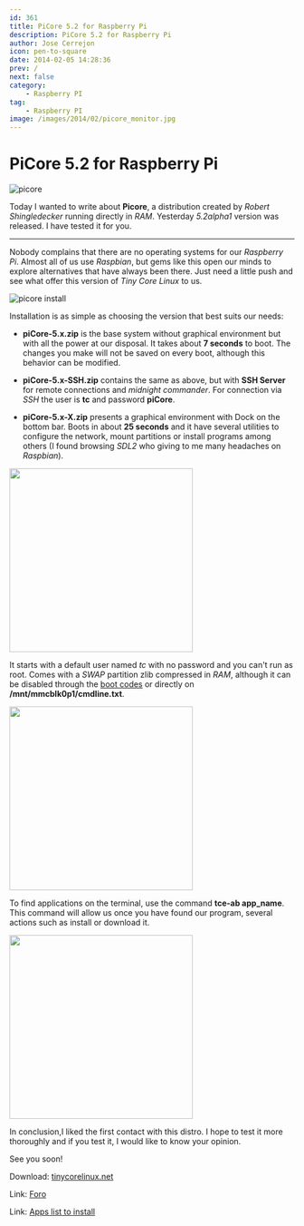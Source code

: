 ```yaml
---
id: 361
title: PiCore 5.2 for Raspberry Pi
description: PiCore 5.2 for Raspberry Pi
author: Jose Cerrejon
icon: pen-to-square
date: 2014-02-05 14:28:36
prev: /
next: false
category:
    - Raspberry PI
tag:
    - Raspberry PI
image: /images/2014/02/picore_monitor.jpg
---
```


# PiCore 5.2 for Raspberry Pi

![picore](/images/2014/02/picore_monitor.jpg)

Today I wanted to write about **Picore**, a distribution created by _Robert Shingledecker_ running directly in _RAM_. Yesterday _5.2alpha1_ version was released. I have tested it for you.

---

Nobody complains that there are no operating systems for our _Raspberry Pi_. Almost all of us use _Raspbian_, but gems like this open our minds to explore alternatives that have always been there. Just need a little push and see what offer this version of _Tiny Core Linux_ to us.

![picore install](/images/2014/02/picore_downloads.jpg)

Installation is as simple as choosing the version that best suits our needs:

-   **piCore-5.x.zip** is the base system without graphical environment but with all the power at our disposal. It takes about **7 seconds** to boot. The changes you make will not be saved on every boot, although this behavior can be modified.

-   **piCore-5.x-SSH.zip** contains the same as above, but with **SSH Server** for remote connections and _midnight commander_. For connection via _SSH_ the user is **tc** and password **piCore**.

-   **piCore-5.x-X.zip** presents a graphical environment with Dock on the bottom bar. Boots in about **25 seconds** and it have several utilities to configure the network, mount partitions or install programs among others (I found browsing _SDL2_ who giving to me many headaches on _Raspbian_).

<a title="PiCore base system" rel="lightbox" href="/images/2014/02/picore_01.jpg">
<img width="324" src="/images/2014/02/picore_01_min.jpg">
</a>

It starts with a default user named _tc_ with no password and you can't run as root. Comes with a _SWAP_ partition zlib compressed in _RAM_, although it can be disabled through the [boot codes](https://tinycorelinux.net/faq.html#bootcodes) or directly on **/mnt/mmcblk0p1/cmdline.txt**.

<a title="PiCore with graphical environment" rel="lightbox" href="/images/2014/02/picore_02_desktop.jpg">
<img width="324" src="/images/2014/02/picore_02_desktop_min.jpg">
</a>

To find applications on the terminal, use the command **tce-ab app_name**. This command will allow us once you have found our program, several actions such as install or download it.

<a title="Terminal" rel="lightbox" href="/images/2014/02/picore_03_terminal.jpg">
<img width="324" src="/images/2014/02/picore_03_terminal_min.jpg">
</a>

In conclusion,I liked the first contact with this distro. I hope to test it more thoroughly and if you test it, I would like to know your opinion.

See you soon!

Download: [tinycorelinux.net](https://tinycorelinux.net/5.x/armv6/release_candidates/)

Link: [Foro](https://forum.tinycorelinux.net/index.php/board,57.0.html)

Link: [Apps list to install](https://tinycorelinux.net/5.x/armv6/tcz/)
